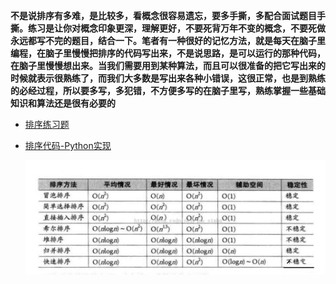 **不是说排序有多难，是比较多，看概念很容易遗忘，要多手撕，多配合面试题目手撕。练习是让你对概念印象更深，理解更好，不要死背万年不变的概念，不要死做永远都写不完的题目，结合一下。笔者有一种很好的记忆方法，就是每天在脑子里编程，在脑子里慢慢把排序的代码写出来，不是说思路，是可以运行的那种代码，在脑子里慢慢想出来。当我们需要用到某种算法，而且可以很准备的把它写出来的时候就表示很熟练了，而我们大多数是写出来各种小错误，这很正常，也是到熟练的必经过程，所以要多写，多犯错，不方便多写的在脑子里写，熟练掌握一些基础知识和算法还是很有必要的**

* [排序练习题](/排序练习题.md)

* [排序代码-Python实现](/排序算法.md)

  ![排序算法时间效率对比图](../pics/排序算法时间效率对比图.jpg)

